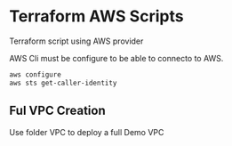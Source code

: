 # Terraform AWS Scripts

Terraform script using AWS provider

AWS Cli must be configure to be able to connecto to AWS.

```bash
aws configure
aws sts get-caller-identity 
```

## Ful VPC Creation
Use folder VPC to deploy a full Demo VPC

